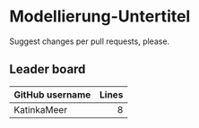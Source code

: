 # Modellierung-Untertitel

Suggest changes per pull requests, please.

## Leader board

| GitHub username | Lines |
| :-- | --: |
| KatinkaMeer | 8 |
